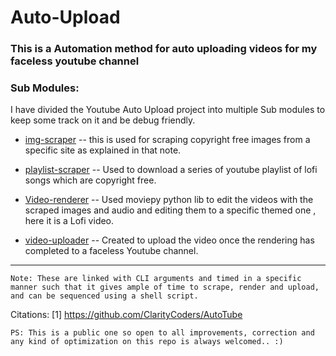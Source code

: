 # Auto-Upload


### This is a Automation method for auto uploading videos for my faceless youtube channel 


### Sub Modules:

I have divided the Youtube Auto Upload project into multiple Sub modules to keep some track on it and be debug friendly.

-  [img-scraper](Py-Video-creator/img-scraper.py) -- this is used for scraping copyright free images from a specific site as explained in that note.

- [playlist-scraper](Py-Video-creator/playlist-scraper.py) -- Used to download a series of youtube playlist of lofi songs which are copyright free.

- [Video-renderer](Py-video-creator/video-renderer.py) -- Used moviepy python lib to edit the videos with the scraped images and audio and editing them to a specific themed one , here it is a Lofi video.

-  [video-uploader](video-uploader.py) -- Created to upload the video once the rendering has completed to a faceless Youtube channel.

---
	Note: These are linked with CLI arguments and timed in a specific manner such that it gives ample of time to scrape, render and upload, and can be sequenced using a shell script.

Citations:
[1] https://github.com/ClarityCoders/AutoTube

```PS: This is a public one so open to all improvements, correction and any kind of optimization on this repo is always welcomed.. :)```